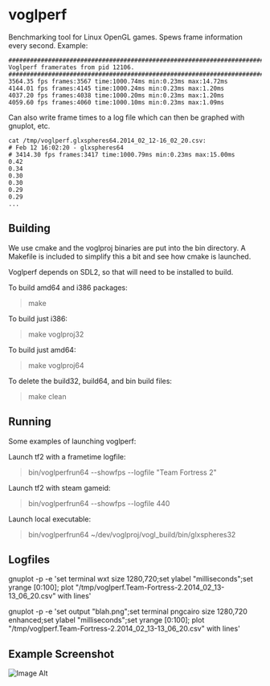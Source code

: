 voglperf
=============

Benchmarking tool for Linux OpenGL games. Spews frame information every second. Example:

    ##############################################################################
    Voglperf framerates from pid 12106.
    ##############################################################################
    3564.35 fps frames:3567 time:1000.74ms min:0.23ms max:14.72ms
    4144.01 fps frames:4145 time:1000.24ms min:0.23ms max:1.20ms
    4037.20 fps frames:4038 time:1000.20ms min:0.23ms max:1.20ms
    4059.60 fps frames:4060 time:1000.10ms min:0.23ms max:1.09ms

Can also write frame times to a log file which can then be graphed with gnuplot, etc.

    cat /tmp/voglperf.glxspheres64.2014_02_12-16_02_20.csv:
    # Feb 12 16:02:20 - glxspheres64                                                                                                                                                    
    # 3414.30 fps frames:3417 time:1000.79ms min:0.23ms max:15.00ms
    0.42
    0.34
    0.30
    0.30
    0.29
    0.29
    ...

Building
--------

We use cmake and the voglproj binaries are put into the bin directory. A Makefile is included to simplify this a bit and see how cmake is launched.

Voglperf depends on SDL2, so that will need to be installed to build.

To build amd64 and i386 packages:
> make

To build just i386:
> make voglproj32

To build just amd64:
> make voglproj64

To delete the build32, build64, and bin build files:
> make clean


Running
--------

Some examples of launching voglperf:

Launch tf2 with a frametime logfile:

> bin/voglperfrun64 --showfps --logfile "Team Fortress 2" 

Launch tf2 with steam gameid:

> bin/voglperfrun64 --showfps --logfile 440

Launch local executable:

> bin/voglperfrun64 ~/dev/voglproj/vogl_build/bin/glxspheres32

Logfiles
--------

gnuplot -p -e 'set terminal wxt size 1280,720;set ylabel "milliseconds";set yrange [0:100]; plot "/tmp/voglperf.Team-Fortress-2.2014_02_13-13_06_20.csv" with lines'

gnuplot -p -e 'set output "blah.png";set terminal pngcairo size 1280,720 enhanced;set ylabel "milliseconds";set yrange [0:100]; plot "/tmp/voglperf.Team-Fortress-2.2014_02_13-13_06_20.csv" with lines'

Example Screenshot
------------------

![Image Alt](https://raw.github.com/ValveSoftware/voglperf/master/screenshot.png)

